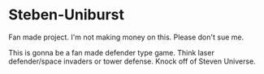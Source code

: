 # Steben-Uniburst
Fan made project. I'm not making money on this. Please don't sue me.

This is gonna be a fan made defender type game. Think laser defender/space invaders or tower defense. Knock off of Steven Universe.
